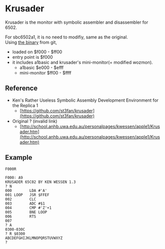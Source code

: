 # Krusader

Krusader is the monitor with symbolic assembler and disassembler for 6502.

For sbc6502a1, it is no need to modifiy, same as the original.  
Using [the binary](https://github.com/st3fan/krusader/tree/master/ROM) from git, 
* loaded on $f000 - $ff00
* entry point is $f000
* it includes a1basic and krusader's mini-monitor(= modified wozmon).
  * a1basic $e000 - $efff
  * mini-monitor $ff00 - $ffff


## Reference
* Ken's Rather Useless Symbolic Assembly Development Environment for the Replica 1
  * [https://github.com/st3fan/krusader](https://github.com/st3fan/krusader)
* Original ? (invalid link)
  * [http://school.anhb.uwa.edu.au/personalpages/kwessen/apple1/Krusader.htm](http://school.anhb.uwa.edu.au/personalpages/kwessen/apple1/Krusader.htm)

## Example
```
F000R

F000: A9
KRUSADER 65C02 BY KEN WESSEN 1.3
? N
000        LDA #'A'
001 LOOP   JSR $FFEF
002        CLC
003        ADC #$1
004        CMP #'Z'+1
005        BNE LOOP
006        RTS
007 
? A
0300-030C
? R $0300
ABCDEFGHIJKLMNOPQRSTUVWXYZ
? 

```